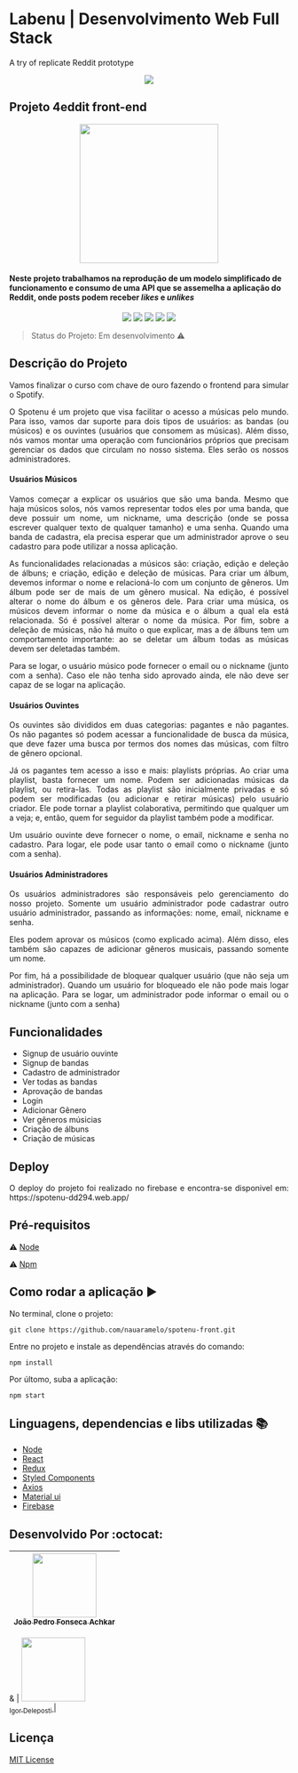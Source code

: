 # Labenu | Desenvolvimento Web Full Stack
A try of replicate Reddit prototype

<p align="center">
  <img src="https://user-images.githubusercontent.com/59856574/86274338-e7bbd280-bba7-11ea-9b0f-312418c0c364.png"/>
</p>

## Projeto 4eddit front-end

<p align="center">
  <img height="250px" src="https://i.imgur.com/GnNdSlH.png"/>
</p>

#### Neste projeto trabalhamos na reprodução de um modelo simplificado de funcionamento e consumo de uma API que se assemelha a aplicação do Reddit, onde posts podem receber <i>likes</i> e <i>unlikes</i>


<p align="center">
  <img src="https://img.shields.io/static/v1?label=react&message=framework&color=blue&style=for-the-badge&logo=REACT"/>
  <img src="https://img.shields.io/static/v1?label=firebase&message=deploy&color=yellow&style=for-the-badge&logo=FIREBASE"/>
  <img src="https://img.shields.io/static/v1?label=redux&message=library&color=purple&style=for-the-badge&logo=REDUX"/>
  <img src="https://img.shields.io/static/v1?label=javascript&message=language&color=yellow&style=for-the-badge&logo=JAVASCRIPT"/>
  <img src="https://img.shields.io/static/v1?label=typescript&message=language&color=blue&style=for-the-badge&logo=TYPESCRIPT"/>
</p>

> Status do Projeto: Em desenvolvimento :warning: 

## Descrição do Projeto

<p align="justify"> 
  Vamos finalizar o curso com chave de ouro fazendo o frontend para simular o Spotify. 
</p>
<p align="justify"> 
  O Spotenu é um projeto que visa facilitar o acesso a músicas pelo mundo. Para isso, vamos dar suporte para dois tipos de usuários: as bandas (ou músicos) e os ouvintes (usuários que consomem as músicas).
  Além disso, nós vamos montar uma operação com funcionários próprios que precisam gerenciar os dados que circulam no nosso sistema. Eles serão os nossos administradores. 
</p>

#### Usuários Músicos
<p align="justify">
  Vamos começar a explicar os usuários que são uma banda. Mesmo que haja músicos solos, nós vamos representar todos eles por uma banda, que deve possuir um nome, um nickname, uma descrição (onde se possa escrever qualquer texto de qualquer tamanho) e uma senha. 
  Quando uma banda de cadastra, ela precisa esperar que um administrador aprove o seu cadastro para pode utilizar a nossa aplicação. 
</p>
<p align="justify">
  As funcionalidades relacionadas a músicos são: criação, edição e deleção de álbuns; e criação, edição e deleção de músicas. Para criar um álbum, devemos informar o nome e relacioná-lo com um conjunto de gêneros. Um álbum pode ser de mais de um gênero musical. Na edição, é possível alterar o nome do álbum e os gêneros dele. Para criar uma música, os músicos devem informar o nome da música e o álbum a qual ela está relacionada.
Só é possível alterar o nome da música. Por fim, sobre a deleção de músicas, não há muito o que explicar, mas a de álbuns tem um comportamento importante: ao se deletar um álbum todas as músicas devem ser deletadas também.  
</p>
<p align="justify">
Para se logar, o usuário músico pode fornecer o email ou o nickname (junto com a senha). Caso ele não tenha sido aprovado ainda, ele não deve ser capaz de se logar na aplicação.
</p>

#### Usuários Ouvintes
<p align="justify">
  Os ouvintes são divididos em duas categorias: pagantes e não pagantes. 
  Os não pagantes só podem acessar a funcionalidade de busca da música, que deve fazer uma busca por termos dos nomes das músicas, com filtro de gênero opcional.
</p>
<p align="justify">
  Já os pagantes tem acesso a isso e mais: playlists próprias. Ao criar uma playlist, basta fornecer um nome. Podem ser adicionadas músicas da playlist, ou retira-las. 
  Todas as playlist são inicialmente privadas e só podem ser modificadas (ou adicionar e retirar músicas) pelo usuário criador. 
  Ele pode tornar a playlist colaborativa, permitindo que qualquer um a veja; e, então, quem for seguidor da playlist também pode a modificar.
</p>
<p align="justify">
  Um usuário ouvinte deve fornecer o nome, o email, nickname e senha no cadastro. Para logar, ele pode usar tanto o email como o nickname (junto com a senha).  
</p>

#### Usuários Administradores 

<p align="justify">
  Os usuários administradores são responsáveis pelo gerenciamento do nosso projeto. 
  Somente um usuário administrador pode cadastrar outro usuário administrador, passando as informações: nome, email, nickname e senha. 
</p>
<p align="justify">
  Eles podem aprovar os músicos (como explicado acima). Além disso, eles também são capazes de adicionar gêneros musicais, passando somente um nome.
</p>
<p align="justify">
  Por fim, há a possibilidade de bloquear qualquer usuário (que não seja um administrador). 
  Quando um usuário for bloqueado ele não pode mais logar na aplicação. 
  Para se logar, um administrador pode informar o email ou o nickname (junto com a senha)
</p>

## Funcionalidades

- Signup de usuário ouvinte
- Signup de bandas
- Cadastro de administrador
- Ver todas as bandas 
- Aprovação de bandas
- Login
- Adicionar Gênero
- Ver gêneros músicias
- Criação de álbuns
- Criação de músicas

## Deploy

<p align="justify">
  O deploy do projeto foi realizado no firebase e encontra-se disponivel em: https://spotenu-dd294.web.app/
</p>

## Pré-requisitos

:warning: [Node](https://nodejs.org/en/download/)

:warning: [Npm](https://www.npmjs.com/)

## Como rodar a aplicação :arrow_forward:

No terminal, clone o projeto: 

```
git clone https://github.com/nauaramelo/spotenu-front.git
```
Entre no projeto e instale as dependências através do comando:
```
npm install
```
Por últomo, suba a aplicação: 
```
npm start
```

## Linguagens, dependencias e libs utilizadas :books:

- [Node](https://nodejs.org/en/)
- [React](https://pt-br.reactjs.org/)
- [Redux](https://redux.js.org/)
- [Styled Components](https://styled-components.com/)
- [Axios](https://alligator.io/react/axios-react/)
- [Material ui](https://material-ui.com/pt/)
- [Firebase](https://firebase.google.com/)

## Desenvolvido Por :octocat:

| [<img src="https://i.imgur.com/s55W74x.jpg" width=115><br><sub>João Pedro Fonseca Achkar </sub>](https://www.linkedin.com/in/joaopfa/) | 
| :---: |
&
| [<img src="https://media-exp1.licdn.com/dms/image/C4D03AQFffOc1nWKqGA/profile-displayphoto-shrink_800_800/0?e=1601510400&v=beta&t=rh0YwZkZOTQ1oDkAcxD4XImKg8aYW3ypUCwJRxYTlmw" width=115><br><sub>Igor Deleposti </sub>](https://www.linkedin.com/in/igordelesposti/) | 


## Licença 

[MIT License](https://github.com/nauaramelo/spotenu-front/blob/master/LICENSE)

